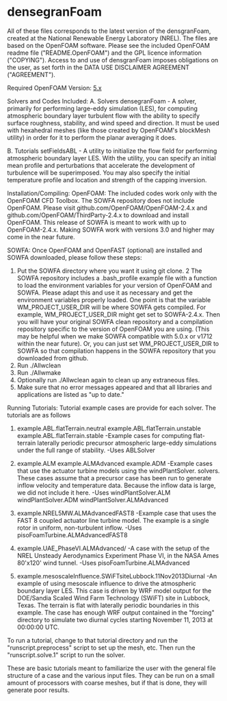 # densegranFoam

All of these files corresponds to the latest version of the densgranFoam, created at the National Renewable Energy Laboratory (NREL).  The files are based on the OpenFOAM software. Please see the included OpenFOAM readme file ("README.OpenFOAM") and the GPL licence information ("COPYING"). Access to and use of densgranFoam imposes obligations on the user, as set forth in the DATA USE DISCLAIMER AGREEMENT ("AGREEMENT").

Required OpenFOAM Version:  [5.x](https://openfoam.org)

Solvers and Codes Included:
A.  Solvers
    densegranFoam - A  solver, primarily for performing large-eddy simulation    (LES), for computing atmospheric boundary layer turbulent flow with
        the ability to specify surface roughness, stability, and wind speed        and direction. It must be used with hexahedral meshes (like those
        created by OpenFOAM's blockMesh utility) in order for it to perform       the planar averaging it does.


B.  Tutorials
    setFieldsABL - A utility to initialize the flow field for performing        atmospheric boundary layer LES.  With the utility, you can specify
        an initial mean profile and perturbations that accelerate the        development of turbulence will be superimposed.  You may also 
        specify the initial temperature profile and location and strength        of the capping inversion.



Installation/Compiling:
OpenFOAM:
   The included codes work only with the OpenFOAM CFD Toolbox.  The SOWFA
   repository does not include OpenFOAM.  Please visit 
   github.com/OpenFOAM/OpenFOAM-2.4.x and github.com/OpenFOAM/ThirdParty-2.4.x
   to download and install OpenFOAM.  This release of SOWFA is meant to work
   with up to OpenFOAM-2.4.x.  Making SOWFA work with versions 3.0 and higher
   may come in the near future.  


SOWFA:
   Once OpenFOAM and OpenFAST (optional) are installed and SOWFA downloaded, 
   please follow these steps:
   1.  Put the SOWFA directory where you want it using git clone.
   2   The SOWFA repository includes a .bash_profile example file with a
       function to load the environment variables for your version of OpenFOAM
       and SOWFA.  Please adapt this and use it as necessary and get the 
       environment variables properly loaded.  One point is that the variable
       WM_PROJECT_USER_DIR will be where SOWFA gets compiled.  For example,
       WM_PROJECT_USER_DIR might get set to SOWFA-2.4.x.  Then you will have
       your original SOWFA clean repository and a compilation repository
       specific to the version of OpenFOAM you are using. (This may be helpful
       when we make SOWFA compatible with 5.0.x or v1712 within the near
       future).  Or, you can just set WM_PROJECT_USER_DIR to SOWFA so that
       compilation happens in the SOWFA repository that you downloaded from
       github.
   3.  Run ./Allwclean
   4.  Run ./Allwmake
   5.  Optionally run ./Allwclean again to clean up any extraneous files.
   6.  Make sure that no error messages appeared and that all libraries and
       applications are listed as "up to date."  



Running Tutorials:
Tutorial example cases are provide for each solver. The tutorials are
as follows
1.  example.ABL.flatTerrain.neutral
    example.ABL.flatTerrain.unstable
    example.ABL.flatTerrain.stable
    -Example cases for computing flat-terrain laterally periodic precursor
     atmospheric large-eddy simulations under the full range of stability.
    -Uses ABLSolver

2.  example.ALM
    example.ALMAdvanced
    example.ADM
    -Example cases that use the actuator turbine models using the 
     windPlantSolver.<X> solvers.  These cases assume that a precursor
     case has been run to generate inflow velocity and temperature 
     data.  Because the inflow data is large, we did not include it here.
    -Uses windPlantSolver.ALM
          windPlantSolver.ADM
          windPlantSolver.ALMAdvanced

3.  example.NREL5MW.ALMAdvancedFAST8
    -Example case that uses the FAST 8 coupled actuator line turbine model.
     The example is a single rotor in uniform, non-turbulent inflow.
    -Uses pisoFoamTurbine.ALMAdvancedFAST8 
 
4.  example.UAE_PhaseVI.ALMAdvanced/
    -A case with the setup of the NREL Unsteady Aerodynamics Experiment
     Phase VI, in the NASA Ames 80'x120' wind tunnel.
    -Uses pisoFoamTurbine.ALMAdvanced

5.  example.mesoscaleInfluence.SWiFTsiteLubbock.11Nov2013Diurnal
    -An example of using mesoscale influence to drive the atmospheric
     boundary layer LES.  This case is driven by WRF model output
     for the DOE/Sandia Scaled Wind Farm Technology (SWiFT) site in 
     Lubbock, Texas.  The terrain is flat with laterally periodic
     boundaries in this example.  The case has enough WRF output
     contained in the "forcing" directory to simulate two diurnal
     cycles starting November 11, 2013 at 00:00:00 UTC.   

To run a tutorial, change to that tutorial directory and run the
"runscript.preprocess" script to set up the mesh, etc.  Then run the
"runscript.solve.1" script to run the solver.

These are basic tutorials meant to familiarize the user with the
general file structure of a case and the various input files.  They
can be run on a small amount of processors with coarse meshes, but if 
that is done, they will generate poor results. 

